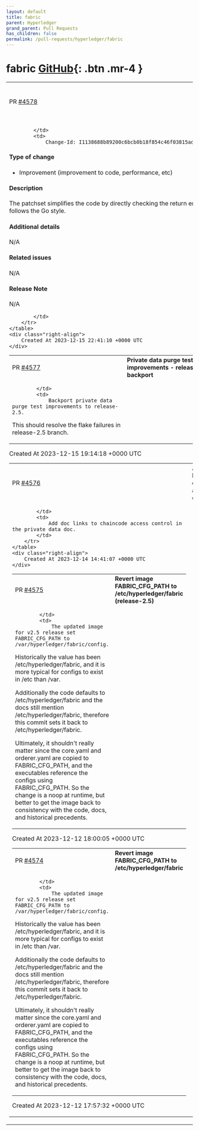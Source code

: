 ```yaml
---
layout: default
title: fabric
parent: Hyperledger
grand_parent: Pull Requests
has_children: false
permalink: /pull-requests/hyperledger/fabric
---
```


# fabric <span class="fs-3 right-align">[GitHub](https://github.com/hyperledger/fabric){: .btn .mr-4 }</span>


<div>
    <table>
        <tr>
            <td>
                PR <a href="https://github.com/hyperledger/fabric/pull/4578" class=".btn">#4578</a>
            </td>
            <td>
                <b>
                    Directly check the return error
                </b>
            </td>
        </tr>
        <tr>
            <td>
                
            </td>
            <td>
                Change-Id: I1138688b89200c6bcb0b18f854c46f03815ad15d

#### Type of change

- Improvement (improvement to code, performance, etc)

#### Description

The patchset simplifies the code by directly checking the return error,
    which follows the Go style.

#### Additional details

N/A

#### Related issues

N/A

#### Release Note

N/A

            </td>
        </tr>
    </table>
    <div class="right-align">
        Created At 2023-12-15 22:41:10 +0000 UTC
    </div>
</div>

<div>
    <table>
        <tr>
            <td>
                PR <a href="https://github.com/hyperledger/fabric/pull/4577" class=".btn">#4577</a>
            </td>
            <td>
                <b>
                    Private data purge test improvements - release-2.5 backport
                </b>
            </td>
        </tr>
        <tr>
            <td>
                
            </td>
            <td>
                Backport private data purge test improvements to release-2.5.
This should resolve the flake failures in release-2.5 branch.
            </td>
        </tr>
    </table>
    <div class="right-align">
        Created At 2023-12-15 19:14:18 +0000 UTC
    </div>
</div>

<div>
    <table>
        <tr>
            <td>
                PR <a href="https://github.com/hyperledger/fabric/pull/4576" class=".btn">#4576</a>
            </td>
            <td>
                <b>
                    Add doc links to chaincode access control
                </b>
            </td>
        </tr>
        <tr>
            <td>
                
            </td>
            <td>
                Add doc links to chaincode access control in the private data doc.
            </td>
        </tr>
    </table>
    <div class="right-align">
        Created At 2023-12-14 14:41:07 +0000 UTC
    </div>
</div>

<div>
    <table>
        <tr>
            <td>
                PR <a href="https://github.com/hyperledger/fabric/pull/4575" class=".btn">#4575</a>
            </td>
            <td>
                <b>
                    Revert image FABRIC_CFG_PATH to /etc/hyperledger/fabric (release-2.5)
                </b>
            </td>
        </tr>
        <tr>
            <td>
                
            </td>
            <td>
                The updated image for v2.5 release set FABRIC_CFG_PATH to /var/hyperledger/fabric/config.

Historically the value has been /etc/hyperledger/fabric, and it is more typical for configs to exist in /etc than /var.

Additionally the code defaults to /etc/hyperledger/fabric and the docs still mention /etc/hyperledger/fabric, therefore this commit sets it back to /etc/hyperledger/fabric.

Ultimately, it shouldn't really matter since the core.yaml and orderer.yaml are copied to FABRIC_CFG_PATH, and the executables reference the configs using FABRIC_CFG_PATH. So the change is a noop at runtime, but better to get the image back to consistency with the code, docs, and historical precedents.
            </td>
        </tr>
    </table>
    <div class="right-align">
        Created At 2023-12-12 18:00:05 +0000 UTC
    </div>
</div>

<div>
    <table>
        <tr>
            <td>
                PR <a href="https://github.com/hyperledger/fabric/pull/4574" class=".btn">#4574</a>
            </td>
            <td>
                <b>
                    Revert image FABRIC_CFG_PATH to /etc/hyperledger/fabric
                </b>
            </td>
        </tr>
        <tr>
            <td>
                
            </td>
            <td>
                The updated image for v2.5 release set FABRIC_CFG_PATH to /var/hyperledger/fabric/config.

Historically the value has been /etc/hyperledger/fabric, and it is more typical for configs to exist in /etc than /var.

Additionally the code defaults to /etc/hyperledger/fabric and the docs still mention /etc/hyperledger/fabric, therefore this commit sets it back to /etc/hyperledger/fabric.

Ultimately, it shouldn't really matter since the core.yaml and orderer.yaml are copied to FABRIC_CFG_PATH, and the executables reference the configs using FABRIC_CFG_PATH. So the change is a noop at runtime, but better to get the image back to consistency with the code, docs, and historical precedents.
            </td>
        </tr>
    </table>
    <div class="right-align">
        Created At 2023-12-12 17:57:32 +0000 UTC
    </div>
</div>

